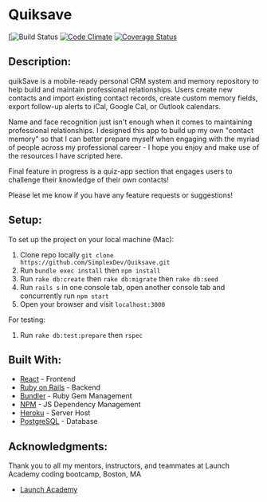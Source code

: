 # Quiksave

[![Build Status](https://codeship.com/projects/9d518a50-34eb-0136-444e-4ebfccf535e1/status?branch=master)
[![Code Climate](https://codeclimate.com/github/SimplexDev/PersonalCRM/badges/gpa.svg)](https://codeclimate.com/github/SimplexDev/PersonalCRM)
[![Coverage Status](https://coveralls.io/repos/github/SimplexDev/PersonalCRM/badge.svg?branch=master)](https://coveralls.io/github/SimplexDev/PersonalCRM?branch=master)


## Description:

quikSave is a mobile-ready personal CRM system and memory repository to help build and maintain professional relationships. Users create new contacts and import existing contact records, create custom memory fields, export follow-up alerts to iCal, Google Cal, or Outlook calendars.

Name and face recognition just isn't enough when it comes to maintaining professional relationships. I designed this app to build up my own "contact memory" so that I can better prepare myself when engaging with the myriad of people across my professional career - I hope you enjoy and make use of the resources I have scripted here.  

Final feature in progress is a quiz-app section that engages users to challenge their knowledge of their own contacts!

Please let me know if you have any feature requests or suggestions!

## Setup:

To set up the project on your local machine (Mac):
1. Clone repo locally ```git clone https://github.com/SimplexDev/Quiksave.git```
2. Run ```bundle exec install```
      then ```npm install```
3. Run ```rake db:create```
      then ```rake db:migrate```
            then ```rake db:seed```
4. Run ```rails s``` in one console tab,
      open another console tab and concurrently run  ```npm start```
5. Open your browser and visit ```localhost:3000```

For testing:
1. Run ```rake db:test:prepare``` then ```rspec```


## Built With:

* [React](https://reactjs.org/) - Frontend
* [Ruby on Rails](http://rubyonrails.org/) - Backend
* [Bundler](bundler.io/) - Ruby Gem Management
* [NPM](https://www.npmjs.com/) - JS Dependency Management
* [Heroku](https://www.heroku.com/) - Server Host
* [PostgreSQL](https://www.postgresql.org/) - Database

## Acknowledgments:

Thank you to all my mentors, instructors, and teammates at Launch Academy coding bootcamp, Boston, MA
* [Launch Academy](https://www.launchacademy.com)
